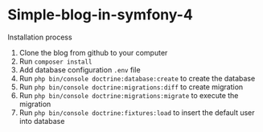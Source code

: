 # Simple-blog-in-symfony-4

 Installation process
 
 1. Clone the blog from github to your computer
 2. Run `composer install`
 3. Add database configuration `.env` file
 4. Run `php bin/console doctrine:database:create` to create the database
 5. Run `php bin/console doctrine:migrations:diff` to create migration
 6. Run `php bin/console doctrine:migrations:migrate` to execute the migration
 7. Run `php bin/console doctrine:fixtures:load` to insert the default user into database
